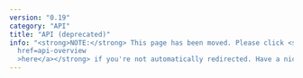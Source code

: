 ```yaml
---
version: "0.19"
category: "API"
title: "API (deprecated)"
info: "<strong>NOTE:</strong> This page has been moved. Please click <strong><a
  href=api-overview
  >here</a></strong> if you're not automatically redirected. Have a nice day!"
---
```


<meta http-equiv="refresh" content="1;url=api-overview">

